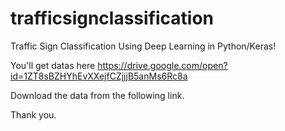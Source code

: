# trafficsignclassification
Traffic Sign Classification Using Deep Learning in Python/Keras!

You'll get datas here https://drive.google.com/open?id=1ZT8sBZHYhEvXXejfCZjjjB5anMs6Rc8a

Download the data from the following link.

Thank you.
